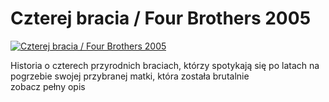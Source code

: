 Czterej bracia / Four Brothers 2005 
=============
[![Czterej bracia / Four Brothers 2005 ](http://vidos.pl/images/player.gif)](http://vidos.pl/czterej-bracia-four-brothers-2005)

 Historia o czterech przyrodnich braciach, którzy spotykają się po latach na pogrzebie swojej przybranej matki, która została brutalnie zobacz pełny opis
